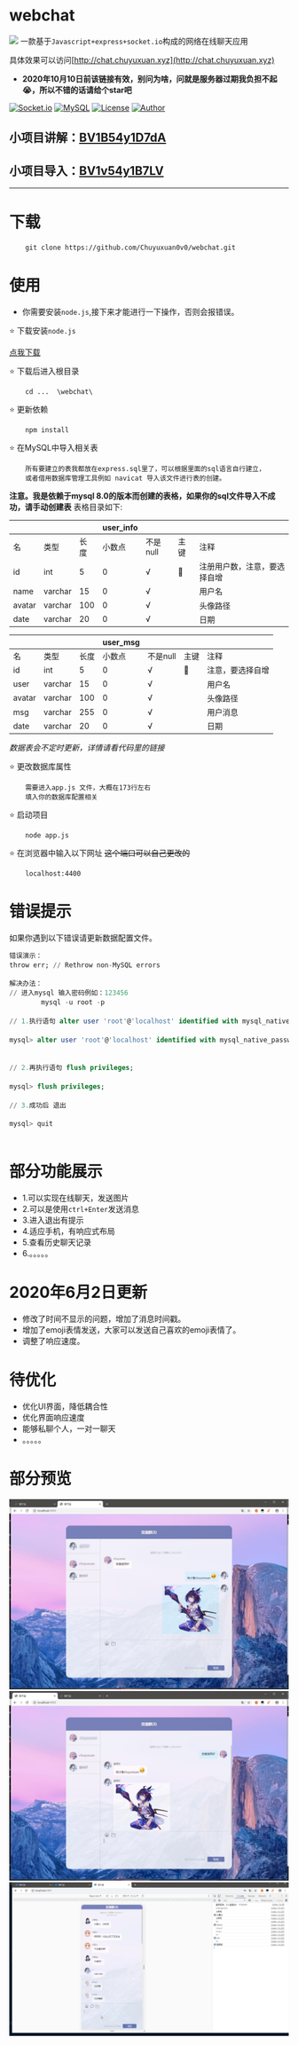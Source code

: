 # webchat
![](http://chat.chuyuxuan.xyz:4400/images/logo.ico)
一款基于`Javascript+express+socket.io`构成的网络在线聊天应用 

具体效果可以访问[http://chat.chuyuxuan.xyz](http://chat.chuyuxuan.xyz) 

+ **2020年10月10日前该链接有效，别问为啥，问就是服务器过期我负担不起😭，所以不错的话请给个star吧**



[![Socket.io](https://img.shields.io/badge/socket.io-2.0-ff69b4)](https://socket.io/)
[![MySQL](https://img.shields.io/badge/MySQL-8.0-ff69b4)](https://www.mysql.com/downloads/)
[![License](https://img.shields.io/badge/License-MIT-ff69b4.svg)](https://github.com/aermin/ghChat/blob/master/LICENSE)
[![Author](https://img.shields.io/badge/Author-Chuyuxuan0v0-ff69b4)](https://github.com/chuyuxuan0v0)



## 小项目讲解：[BV1B54y1D7dA](https://www.bilibili.com/video/BV1B54y1D7dA/)
## 小项目导入：[BV1v54y1B7LV](https://www.bilibili.com/video/BV1v54y1B7LV/)

---

# 下载

        git clone https://github.com/Chuyuxuan0v0/webchat.git

# 使用

+ 你需要安装`node.js`,接下来才能进行一下操作，否则会报错误。

⭐ 下载安装`node.js`
        
[点我下载](https://nodejs.org/en/download/)

        
⭐ 下载后进入根目录
        
        cd ...  \webchat\


⭐ 更新依赖

        npm install 
        
⭐ 在MySQL中导入相关表

        所有要建立的表我都放在express.sql里了，可以根据里面的sql语言自行建立，
        或者借用数据库管理工具例如 navicat 导入该文件进行表的创建。
**注意。我是依赖于mysql 8.0的版本而创建的表格，如果你的sql文件导入不成功，请手动创建表**
表格目录如下:

||||user_info||||
|:-|:-|:-|:-|:-|:-|:-|
|名|类型|长度|小数点|不是null|主键|注释|
|id|int|5|0|√|🔑|注册用户数，注意，要选择自增|
|name|varchar|15|0|√||用户名|
|avatar|varchar|100|0|√||头像路径|
|date|varchar|20|0|√||日期|

||||user_msg||||
|:-|:-|:-|:-|:-|:-|:-|
|名|类型|长度|小数点|不是null|主键|注释|
|id|int|5|0|√|🔑|注意，要选择自增|
|user|varchar|15|0|√||用户名|
|avatar|varchar|100|0|√||头像路径|
|msg|varchar|255|0|√||用户消息|
|date|varchar|20|0|√||日期|


*数据表会不定时更新，详情请看代码里的链接*

⭐ 更改数据库属性

        需要进入app.js 文件，大概在173行左右
        填入你的数据库配置相关


⭐ 启动项目

        node app.js

⭐ 在浏览器中输入以下网址 ~~这个端口可以自己更改的~~

        localhost:4400 


# 错误提示

如果你遇到以下错误请更新数据配置文件。
```sql        
错误演示：
throw err; // Rethrow non-MySQL errors

解决办法：
// 进入mysql 输入密码例如：123456
        mysql -u root -p 

// 1.执行语句 alter user 'root'@'localhost' identified with mysql_native_password by 密码;

mysql> alter user 'root'@'localhost' identified with mysql_native_password by '123456';


// 2.再执行语句 flush privileges;

mysql> flush privileges;

// 3.成功后 退出

mysql> quit
       
```


# 部分功能展示
+ 1.可以实现在线聊天，发送图片
+ 2.可以是使用`ctrl+Enter`发送消息
+ 3.进入退出有提示
+ 4.适应手机，有响应式布局
+ 5.查看历史聊天记录
+ 6.。。。。。

# 2020年6月2日更新
+ 修改了时间不显示的问题，增加了消息时间戳。
+ 增加了emoji表情发送，大家可以发送自己喜欢的emoji表情了。
+ 调整了响应速度。

# 待优化
- 优化UI界面，降低耦合性
- 优化界面响应速度
- 能够私聊个人，一对一聊天
- 。。。。。

# 部分预览

![](cover1.jpg)
![](cover2.jpg)
![](cover3.jpg)
